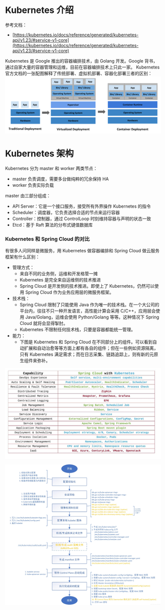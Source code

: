 
# Kubernetes 介绍
参考文档：

- [https://kubernetes.io/docs/reference/generated/kubernetes-api/v1.23/#service-v1-core](https://kubernetes.io/docs/reference/generated/kubernetes-api/v1.23/#service-v1-core)

Kubernetes 是 Google 推出的容器编排技术，由 Golang 开发。Google 背书，通过自家大量的容器管理和运维，目前在容器编排技术上只此一家。
Kubernetes 官方文档的一张配图解释了传统部署、虚拟机部署、容器化部署三者的区别：
![](./../assets/1658306431889-3842a32a-6c54-4190-a244-6459419ec94b.svg)


# Kubernetes 架构
Kubernetes 分为 master 和 worker 两类节点：

- master 负责调度，需要多台做纯粹的冗余保持 HA
- worker 负责实际负载

master 由三部分组成：

- API Server：它是一个接口服务，接受所有外界操作 Kubernetes 的指令
- Scheduler：调度器，它负责选择合适的节点来运行容器
- Controller：控制器，通过 ControlLoop 时刻维持容器与声明的状态一致
- Etcd：基于 Raft 算法的分布式键值数据库

### Kubernetes 和 Spring Cloud 的对比
有很多人问同样是微服务，用 Kubernetes 做容器编排和 Spring Cloud 做云服务框架有什么区别：

- 管理方式：
   - 来自不同的业务侧，运维和开发格管一摊
   - Kubernetes 是完全来自运维侧的技术推进
   - Spring Cloud 是开发侧的技术推进。即使上了 Kubernetes，仍然可以使用 Spring Cloud 作为业务应用层的微服务框架。
- 技术栈：
   - Spring Cloud 限制了只能使用 Java 作为唯一的技术栈。在一个大公司的平台内，往往不只一种开发语言，高性能计算会采用 C/C++，应用层会使用 Java/Golang，运维会使用 Python/Golang 等等。这种情况下 Spring Cloud 就将会显得掣肘。
   - Kubernetes 不限制任何技术栈，只要是容器都能统一管理。
- 能力：
   - 下图是 Kubernetes 和 Spring Cloud 在不同部分上的组件。可以看到自动扩展和自动治愈等等方面上都有各自的组件；但在一些例如资源隔离，只有 Kubernetes 满足需求；而在日志采集、链路追踪上，则有新的元原生组件来弥补。

![image.png](./../assets/1646906397611-efb9adb3-5892-405d-8cf6-45eb664ef8d7.png)


![0d0eadfee1e6506472c6340aa044921.jpg](./../assets/1666593519943-b9e0238b-970c-4205-92af-6a607e6e1690.jpeg)


# 
